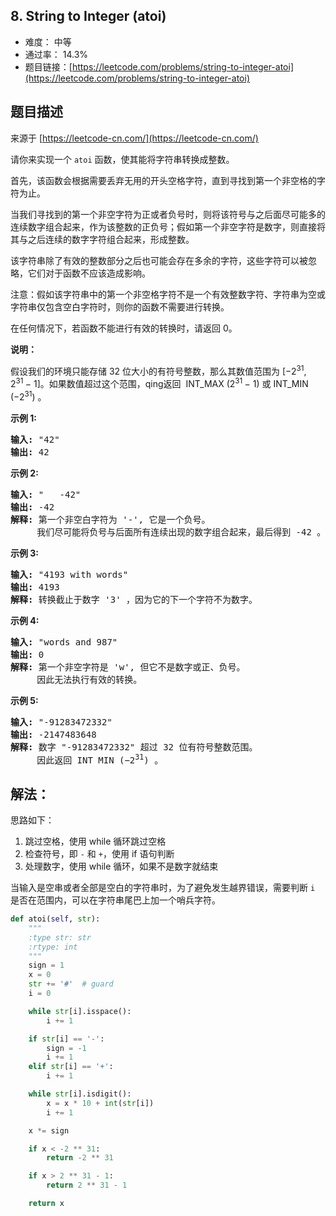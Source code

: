 ## 8. String to Integer (atoi)

- 难度： 中等
- 通过率： 14.3%
- 题目链接：[https://leetcode.com/problems/string-to-integer-atoi](https://leetcode.com/problems/string-to-integer-atoi)


## 题目描述

来源于 [https://leetcode-cn.com/](https://leetcode-cn.com/)

<p>请你来实现一个&nbsp;<code>atoi</code>&nbsp;函数，使其能将字符串转换成整数。</p>

<p>首先，该函数会根据需要丢弃无用的开头空格字符，直到寻找到第一个非空格的字符为止。</p>

<p>当我们寻找到的第一个非空字符为正或者负号时，则将该符号与之后面尽可能多的连续数字组合起来，作为该整数的正负号；假如第一个非空字符是数字，则直接将其与之后连续的数字字符组合起来，形成整数。</p>

<p>该字符串除了有效的整数部分之后也可能会存在多余的字符，这些字符可以被忽略，它们对于函数不应该造成影响。</p>

<p>注意：假如该字符串中的第一个非空格字符不是一个有效整数字符、字符串为空或字符串仅包含空白字符时，则你的函数不需要进行转换。</p>

<p>在任何情况下，若函数不能进行有效的转换时，请返回 0。</p>

<p><strong>说明：</strong></p>

<p>假设我们的环境只能存储 32 位大小的有符号整数，那么其数值范围为&nbsp;[&minus;2<sup>31</sup>,&nbsp; 2<sup>31&nbsp;</sup>&minus; 1]。如果数值超过这个范围，qing返回 &nbsp;INT_MAX (2<sup>31&nbsp;</sup>&minus; 1) 或&nbsp;INT_MIN (&minus;2<sup>31</sup>) 。</p>

<p><strong>示例&nbsp;1:</strong></p>

<pre><strong>输入:</strong> &quot;42&quot;
<strong>输出:</strong> 42
</pre>

<p><strong>示例&nbsp;2:</strong></p>

<pre><strong>输入:</strong> &quot;   -42&quot;
<strong>输出:</strong> -42
<strong>解释: </strong>第一个非空白字符为 &#39;-&#39;, 它是一个负号。
&nbsp;    我们尽可能将负号与后面所有连续出现的数字组合起来，最后得到 -42 。
</pre>

<p><strong>示例&nbsp;3:</strong></p>

<pre><strong>输入:</strong> &quot;4193 with words&quot;
<strong>输出:</strong> 4193
<strong>解释:</strong> 转换截止于数字 &#39;3&#39; ，因为它的下一个字符不为数字。
</pre>

<p><strong>示例&nbsp;4:</strong></p>

<pre><strong>输入:</strong> &quot;words and 987&quot;
<strong>输出:</strong> 0
<strong>解释:</strong> 第一个非空字符是 &#39;w&#39;, 但它不是数字或正、负号。
     因此无法执行有效的转换。</pre>

<p><strong>示例&nbsp;5:</strong></p>

<pre><strong>输入:</strong> &quot;-91283472332&quot;
<strong>输出:</strong> -2147483648
<strong>解释:</strong> 数字 &quot;-91283472332&quot; 超过 32 位有符号整数范围。 
&nbsp;    因此返回 INT_MIN (&minus;2<sup>31</sup>) 。
</pre>


## 解法：

思路如下：

1. 跳过空格，使用 while 循环跳过空格
2. 检查符号，即 `-` 和 `+`，使用 if 语句判断
3. 处理数字，使用 while 循环，如果不是数字就结束

当输入是空串或者全部是空白的字符串时，为了避免发生越界错误，需要判断 `i` 是否在范围内，可以在字符串尾巴上加一个哨兵字符。

```python
def atoi(self, str):
    """
    :type str: str
    :rtype: int
    """
    sign = 1
    x = 0
    str += '#'  # guard        
    i = 0

    while str[i].isspace():
        i += 1

    if str[i] == '-':
        sign = -1
        i += 1
    elif str[i] == '+':
        i += 1

    while str[i].isdigit():
        x = x * 10 + int(str[i])
        i += 1

    x *= sign

    if x < -2 ** 31:
        return -2 ** 31

    if x > 2 ** 31 - 1:
        return 2 ** 31 - 1

    return x

```
